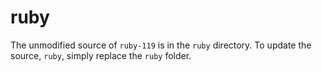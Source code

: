 # ruby
The unmodified source of `ruby-119` is in the `ruby` directory. 
To update the source, `ruby`, simply replace the `ruby` folder. 
